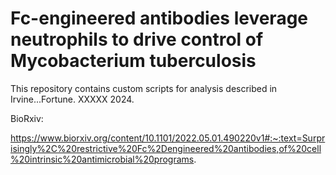 # Fc-engineered antibodies leverage neutrophils to drive control of Mycobacterium tuberculosis

This repository contains custom scripts for analysis described in Irvine...Fortune. XXXXX 2024. 

BioRxiv: 

https://www.biorxiv.org/content/10.1101/2022.05.01.490220v1#:~:text=Surprisingly%2C%20restrictive%20Fc%2Dengineered%20antibodies,of%20cell%20intrinsic%20antimicrobial%20programs.
